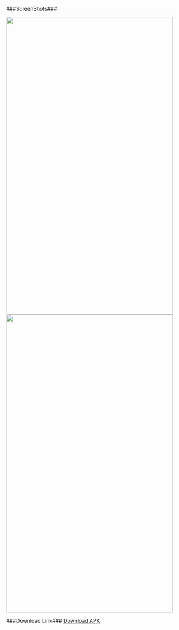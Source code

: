 ###ScreenShots###

<img src="https://cloud.githubusercontent.com/assets/5348524/14524575/b6bc30b2-0256-11e6-91f0-1ab47f15e579.png" width="450" height="800" />



<img src="https://cloud.githubusercontent.com/assets/5348524/14524584/c08a3eae-0256-11e6-9175-08795d3dd85b.png" width="450" height="800" />


###Download Link###
[Download APK](https://www.dropbox.com/s/8kym1ec1mtxd0je/Dynamic-Grid-Kavin.apk?dl=0)
